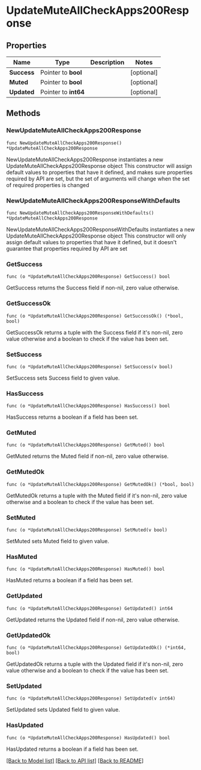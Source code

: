 # UpdateMuteAllCheckApps200Response

## Properties

Name | Type | Description | Notes
------------ | ------------- | ------------- | -------------
**Success** | Pointer to **bool** |  | [optional] 
**Muted** | Pointer to **bool** |  | [optional] 
**Updated** | Pointer to **int64** |  | [optional] 

## Methods

### NewUpdateMuteAllCheckApps200Response

`func NewUpdateMuteAllCheckApps200Response() *UpdateMuteAllCheckApps200Response`

NewUpdateMuteAllCheckApps200Response instantiates a new UpdateMuteAllCheckApps200Response object
This constructor will assign default values to properties that have it defined,
and makes sure properties required by API are set, but the set of arguments
will change when the set of required properties is changed

### NewUpdateMuteAllCheckApps200ResponseWithDefaults

`func NewUpdateMuteAllCheckApps200ResponseWithDefaults() *UpdateMuteAllCheckApps200Response`

NewUpdateMuteAllCheckApps200ResponseWithDefaults instantiates a new UpdateMuteAllCheckApps200Response object
This constructor will only assign default values to properties that have it defined,
but it doesn't guarantee that properties required by API are set

### GetSuccess

`func (o *UpdateMuteAllCheckApps200Response) GetSuccess() bool`

GetSuccess returns the Success field if non-nil, zero value otherwise.

### GetSuccessOk

`func (o *UpdateMuteAllCheckApps200Response) GetSuccessOk() (*bool, bool)`

GetSuccessOk returns a tuple with the Success field if it's non-nil, zero value otherwise
and a boolean to check if the value has been set.

### SetSuccess

`func (o *UpdateMuteAllCheckApps200Response) SetSuccess(v bool)`

SetSuccess sets Success field to given value.

### HasSuccess

`func (o *UpdateMuteAllCheckApps200Response) HasSuccess() bool`

HasSuccess returns a boolean if a field has been set.

### GetMuted

`func (o *UpdateMuteAllCheckApps200Response) GetMuted() bool`

GetMuted returns the Muted field if non-nil, zero value otherwise.

### GetMutedOk

`func (o *UpdateMuteAllCheckApps200Response) GetMutedOk() (*bool, bool)`

GetMutedOk returns a tuple with the Muted field if it's non-nil, zero value otherwise
and a boolean to check if the value has been set.

### SetMuted

`func (o *UpdateMuteAllCheckApps200Response) SetMuted(v bool)`

SetMuted sets Muted field to given value.

### HasMuted

`func (o *UpdateMuteAllCheckApps200Response) HasMuted() bool`

HasMuted returns a boolean if a field has been set.

### GetUpdated

`func (o *UpdateMuteAllCheckApps200Response) GetUpdated() int64`

GetUpdated returns the Updated field if non-nil, zero value otherwise.

### GetUpdatedOk

`func (o *UpdateMuteAllCheckApps200Response) GetUpdatedOk() (*int64, bool)`

GetUpdatedOk returns a tuple with the Updated field if it's non-nil, zero value otherwise
and a boolean to check if the value has been set.

### SetUpdated

`func (o *UpdateMuteAllCheckApps200Response) SetUpdated(v int64)`

SetUpdated sets Updated field to given value.

### HasUpdated

`func (o *UpdateMuteAllCheckApps200Response) HasUpdated() bool`

HasUpdated returns a boolean if a field has been set.


[[Back to Model list]](../README.md#documentation-for-models) [[Back to API list]](../README.md#documentation-for-api-endpoints) [[Back to README]](../README.md)


